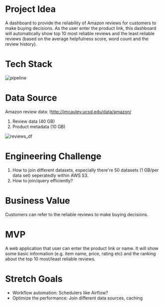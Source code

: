 # Project Idea 
A dashboard to provide the reliability of Amazon reviews for customers to make buying decisions. As the user enter the product link, this dashboard will automatically show top 10 most reliable reviews and the least reliable reviews (based on the average helpfulness score, word count and the review history).

# Tech Stack

![pipeline](https://user-images.githubusercontent.com/11646036/51764047-f1730980-2088-11e9-9584-d076dcaf27bc.png)


# Data Source
Amazon review data: !http://jmcauley.ucsd.edu/data/amazon/
1. Review data (40 GB) 
2. Product metadata (10 GB)

![reviews_df](https://user-images.githubusercontent.com/11646036/51401319-4bab2200-1aff-11e9-8083-0c8741a102c3.png)
  

# Engineering Challenge
1. How to join different datasets, especially there're 50 datasets (1 GB/per data set) seperatedly within AWS S3.
2. How to join/query efficiently?

# Business Value
Customers can refer to the reliable reviews to make buying decisions.

# MVP
A web application that user can enter the product link or name. It will show some basic information (e.g. item name, price, rating etc) and the ranking about the top 10 most/least reliable reviews. 

# Stretch Goals
* Workflow automation: Schedulers like Airflow?
* Optimize the performance: Join different data sources, caching
